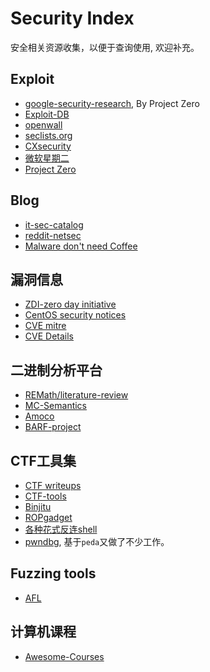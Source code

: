 # Security Index

安全相关资源收集，以便于查询使用, 欢迎补充。

## Exploit

* [google-security-research](https://code.google.com/p/google-security-research/issues/list?can=1&q=&sort=-id&colspec=ID%20Type%20Status%20Priority%20Milestone%20Owner%20Summary), By Project Zero
* [Exploit-DB](https://www.exploit-db.com/) 
* [openwall](http://www.openwall.com/lists/oss-security/)
* [seclists.org](http://seclists.org/oss-sec/2015/q2/index.html)
* [CXsecurity](https://cxsecurity.com/)
* [微软星期二](https://technet.microsoft.com/en-us/library/security/dn903755.aspx)
* [Project Zero](http://googleprojectzero.blogspot.com/)

## Blog

* [it-sec-catalog](https://code.google.com/p/it-sec-catalog/wiki/Exploitation)
* [reddit-netsec](https://www.reddit.com/r/netsec/?count=25&after=t3_3abhl7)
* [Malware don't need Coffee](http://malware.dontneedcoffee.com/)

## 漏洞信息

* [ZDI-zero day initiative](http://zerodayinitiative.com/advisories/published/)
* [CentOS security notices](https://lwn.net/Alerts/CentOS/)
* [CVE mitre](https://cve.mitre.org/)
* [CVE Details](http://www.cvedetails.com/)

## 二进制分析平台

* [REMath/literature-review](https://github.com/REMath/literature_review)
* [MC-Semantics](https://github.com/trailofbits/mcsema)
* [Amoco](https://github.com/bdcht/amoco)
* [BARF-project](https://github.com/programa-stic/barf-project)

## CTF工具集

* [CTF writeups](https://github.com/ctfs)
* [CTF-tools](https://github.com/zardus/ctf-tools)
* [Binjitu](https://github.com/binjitsu/binjitsu)
* [ROPgadget](https://github.com/JonathanSalwan/ROPgadget)
* [各种花式反连shell](https://highon.coffee/blog/reverse-shell-cheat-sheet/)
* [pwndbg](https://github.com/zachriggle/pwndbg), 基于`peda`又做了不少工作。

## Fuzzing tools

* [AFL](http://lcamtuf.coredump.cx/afl/)

## 计算机课程

* [Awesome-Courses](https://github.com/prakhar1989/awesome-courses)
